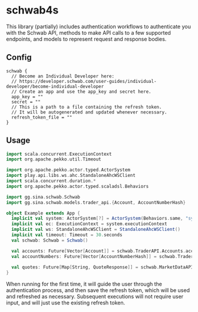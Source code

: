 # schwab4s

This library (partially) includes authentication workflows to authenticate you with the Schwab API, methods to make API calls to a few supported endpoints, and models to represent request and response bodies.

## Config
```hocon
schwab {
  // Become an Individual Developer here:
  // https://developer.schwab.com/user-guides/individual-developer/become-individual-developer
  // Create an app and use the app_key and secret here.
  app_key = ""
  secret = ""
  // This is a path to a file containing the refresh token.
  // It will be autogenerated and updated whenever necessary.
  refresh_token_file = ""
}
```

## Usage
```scala 3
import scala.concurrent.ExecutionContext
import org.apache.pekko.util.Timeout

import org.apache.pekko.actor.typed.ActorSystem
import play.api.libs.ws.ahc.StandaloneAhcWSClient
import scala.concurrent.duration.*
import org.apache.pekko.actor.typed.scaladsl.Behaviors

import gg.sina.schwab.Schwab
import gg.sina.schwab.models.trader_api.{Account, AccountNumberHash}

object Example extends App {
  implicit val system: ActorSystem[?] = ActorSystem(Behaviors.same, "system")
  implicit val ec: ExecutionContext = system.executionContext
  implicit val ws: StandaloneAhcWSClient = StandaloneAhcWSClient()
  implicit val timeout: Timeout = 30.seconds
  val schwab: Schwab = Schwab()

  val accounts: Future[Vector[Account]] = schwab.TraderAPI.Accounts.accounts
  val accountNumbers: Future[Vector[AccountNumberHash]] = schwab.TraderAPI.Accounts.accountNumbers
  
  val quotes: Future[Map[String, QuoteResponse]] = schwab.MarketDataAPI.quote(Vector("NVDA", "VOO"))
}
```

When running for the first time, it will guide the user through the authentication process, and then save the refresh token, which will be used and refreshed as necessary.
Subsequent executions will not require user input, and will just use the existing refresh token.